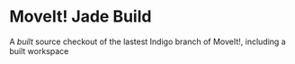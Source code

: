 # MoveIt! Jade Build

A *built* source checkout of the lastest Indigo branch of MoveIt!, including a built workspace
